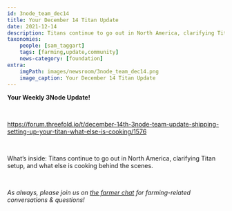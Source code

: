 ```yaml
---
id: 3node_team_dec14
title: Your December 14 Titan Update
date: 2021-12-14
description: Titans continue to go out in North America, clarifying Titan setup, and what else is cooking behind the scenes.
taxonomies:
    people: [sam_taggart]
    tags: [farming,update,community]
    news-category: [foundation]
extra: 
    imgPath: images/newsroom/3node_team_dec14.png
    image_caption: Your December 14 Titan Update
---
```


**Your Weekly 3Node Update!**

<br/>

https://forum.threefold.io/t/december-14th-3node-team-update-shipping-setting-up-your-titan-what-else-is-cooking/1576

<br/>

What’s inside: Titans continue to go out in North America, clarifying Titan setup, and what else is cooking behind the scenes.

<br/>

*As always, please join us on [the farmer chat](https://t.me/threefoldfarmers) for farming-related conversations & questions!*
